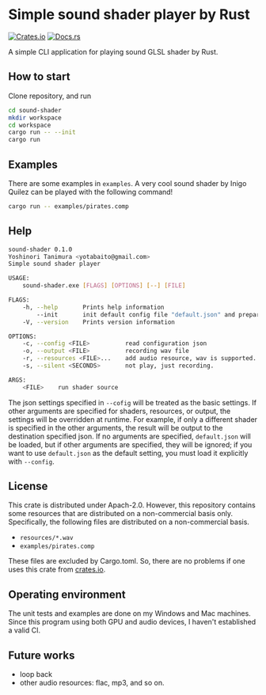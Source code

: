 # Simple sound shader player by Rust

[![Crates.io](https://img.shields.io/crates/v/sound-shader.svg)](https://crates.io/crates/sound-shader) [![Docs.rs](https://docs.rs/sound-shader/badge.svg)](https://docs.rs/sound-shader)

A simple CLI application for playing sound GLSL shader by Rust.

## How to start

Clone repository, and run

```bash
cd sound-shader
mkdir workspace
cd workspace
cargo run -- --init
cargo run
```

## Examples

There are some examples in `examples`. A very cool sound shader by Inigo Quilez can be played with the following command!

```bash
cargo run -- examples/pirates.comp
```

## Help

```bash
sound-shader 0.1.0
Yoshinori Tanimura <yotabaito@gmail.com>
Simple sound shader player

USAGE:
    sound-shader.exe [FLAGS] [OPTIONS] [--] [FILE]

FLAGS:
    -h, --help       Prints help information
        --init       init default config file "default.json" and prepare sample shader source "sample.comp"
    -V, --version    Prints version information

OPTIONS:
    -c, --config <FILE>          read configuration json
    -o, --output <FILE>          recording wav file
    -r, --resources <FILE>...    add audio resource, wav is supported.
    -s, --silent <SECONDS>       not play, just recording.

ARGS:
    <FILE>    run shader source
```

The json settings specified in `--cofig` will be treated as the basic settings.
If other arguments are specified for shaders, resources, or output, the settings will be overridden at runtime.
For example, if only a different shader is specified in the other arguments, the result will be output to the destination specified json.
If no arguments are specified, `default.json` will be loaded, but if other arguments are specified, they will be ignored;
if you want to use `default.json` as the default setting, you must load it explicitly with `--config`.

## License

This crate is distributed under Apach-2.0. However, this repository contains some resources that are distributed on a non-commercial basis only.
Specifically, the following files are distributed on a non-commercial basis.

- `resources/*.wav`
- `examples/pirates.comp`

These files are excluded by Cargo.toml. So, there are no problems if one uses this crate from [crates.io](https://crates.io/crates/sound-shader).

## Operating environment

The unit tests and examples are done on my Windows and Mac machines.
Since this program using both GPU and audio devices, I haven't established a valid CI.

## Future works

- loop back
- other audio resources: flac, mp3, and so on.
